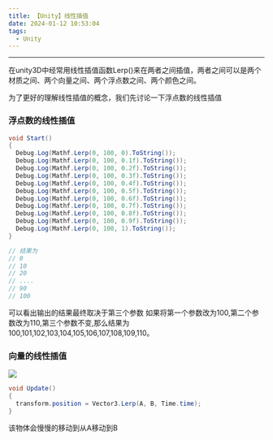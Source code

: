 ```yaml
---
title: 【Unity】线性插值
date: 2024-01-12 10:53:04
tags:
  - Unity
---
```


---

在unity3D中经常用线性插值函数Lerp()来在两者之间插值，两者之间可以是两个材质之间、两个向量之间、两个浮点数之间、两个颜色之间。

为了更好的理解线性插值的概念，我们先讨论一下浮点数的线性插值

### 浮点数的线性插值
``` C#
void Start()
{
  Debug.Log(Mathf.Lerp(0, 100, 0).ToString());
  Debug.Log(Mathf.Lerp(0, 100, 0.1f).ToString());
  Debug.Log(Mathf.Lerp(0, 100, 0.2f).ToString());
  Debug.Log(Mathf.Lerp(0, 100, 0.3f).ToString());
  Debug.Log(Mathf.Lerp(0, 100, 0.4f).ToString());
  Debug.Log(Mathf.Lerp(0, 100, 0.5f).ToString());
  Debug.Log(Mathf.Lerp(0, 100, 0.6f).ToString());
  Debug.Log(Mathf.Lerp(0, 100, 0.7f).ToString());
  Debug.Log(Mathf.Lerp(0, 100, 0.8f).ToString());
  Debug.Log(Mathf.Lerp(0, 100, 0.9f).ToString());
  Debug.Log(Mathf.Lerp(0, 100, 1).ToString());
}

// 结果为
// 0
// 10
// 20
// ....
// 90
// 100
```
可以看出输出的结果最终取决于第三个参数
如果将第一个参数改为100,第二个参数改为110,第三个参数不变,那么结果为100,101,102,103,104,105,106,107,108,109,110。


### 向量的线性插值


<img class="half" src="/../images/unity/线性插值.jfif"></img>

``` C#
void Update()
{
  transform.position = Vector3.Lerp(A, B, Time.time);
}
```

该物体会慢慢的移动到从A移动到B